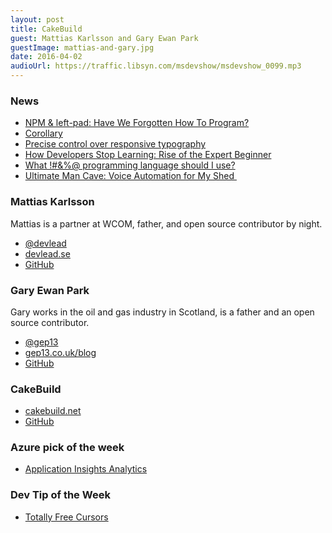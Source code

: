 ```yaml
---
layout: post
title: CakeBuild
guest: Mattias Karlsson and Gary Ewan Park
guestImage: mattias-and-gary.jpg
date: 2016-04-02
audioUrl: https://traffic.libsyn.com/msdevshow/msdevshow_0099.mp3
---
```


### News

 - [NPM & left-pad: Have We Forgotten How To Program?](http://www.haneycodes.net/npm-left-pad-have-we-forgotten-how-to-program/)
  - [Corollary](https://github.com/sindresorhus/ama/issues/10#issuecomment-117766328)
 - [Precise control over responsive typography](http://madebymike.com.au/writing/precise-control-responsive-typography/)
 - [How Developers Stop Learning: Rise of the Expert Beginner](http://www.daedtech.com/how-developers-stop-learning-rise-of-the-expert-beginner)
 - [What !\#&%@ programming language should I use?](http://www.wfplsiu.com/)
 - [Ultimate Man Cave: Voice Automation for My Shed ](http://codeblog.jonskeet.uk/2016/03/26/ultimate-man-cave-voice-automation-for-my-shed/)
 
### Mattias Karlsson

Mattias is a partner at WCOM, father, and open source contributor by night.

 - [@devlead](https://twitter.com/devlead)
 - [devlead.se](http://www.devlead.se/)
 - [GitHub](https://github.com/devlead)

### Gary Ewan Park

Gary works in the oil and gas industry in Scotland, is a father and an open source contributor.

 - [@gep13](https://twitter.com/gep13)
 - [gep13.co.uk/blog](http://www.gep13.co.uk/blog/)
 - [GitHub](https://github.com/gep13)

### CakeBuild

 - [cakebuild.net](http://cakebuild.net/)
 - [GitHub](https://github.com/cake-build)

### Azure pick of the week

 - [Application Insights Analytics](http://bit.ly/1ShkQmn)

### Dev Tip of the Week

 - [Totally Free Cursors](http://www.totallyfreecursors.com/)
